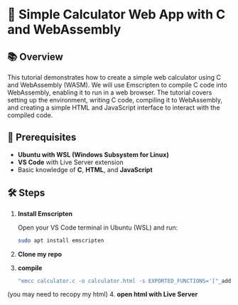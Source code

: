 # 🧮 Simple Calculator Web App with C and WebAssembly

## 📚 Overview

This tutorial demonstrates how to create a simple web calculator using C and WebAssembly (WASM). We will use Emscripten to compile C code into WebAssembly, enabling it to run in a web browser. The tutorial covers setting up the environment, writing C code, compiling it to WebAssembly, and creating a simple HTML and JavaScript interface to interact with the compiled code.

## 🚀 Prerequisites

- **Ubuntu with WSL (Windows Subsystem for Linux)**
- **VS Code** with Live Server extension
- Basic knowledge of **C**, **HTML**, and **JavaScript**

## 🛠️ Steps

1. **Install Emscripten**

   Open your VS Code terminal in Ubuntu (WSL) and run:

   ```bash
   sudo apt install emscripten
2. **Clone my repo**
3. **compile**
    ```bash
   "emcc calculator.c -o calculator.html -s EXPORTED_FUNCTIONS='["_add", "_subtract", "_multiply", "_divide"]' -s EXPORTED_RUNTIME_METHODS='["ccall", "cwrap"]'"
  (you may need to recopy my html)
4. **open html with Live Server**
